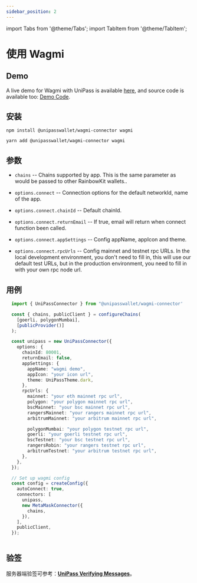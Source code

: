 ```yaml
---
sidebar_position: 2
---
```


import Tabs from '@theme/Tabs';
import TabItem from '@theme/TabItem';

# 使用 Wagmi

## Demo

A live demo for Wagmi with UniPass is available [here](https://up-wagmi-demo.vercel.app/), and source code is available too: [Demo Code](https://github.com/UniPassID/wagmi-connector-demo).

## 安装

<Tabs>
<TabItem value="npm">

```shell
npm install @unipasswallet/wagmi-connector wagmi
```

</TabItem>
<TabItem value="yarn">

```shell
yarn add @unipasswallet/wagmi-connector wagmi
```

</TabItem>
</Tabs>

## 参数

* `chains` -- Chains supported by app. This is the same parameter as would be passed to other RainbowKit wallets..

* `options.connect` -- Connection options for the default networkId, name of the app.

* `options.connect.chainId` -- Default chainId.

* `options.connect.returnEmail` -- If true, email will return when connect function been called.

* `options.connect.appSettings` -- Config appName, appIcon and theme.

* `options.connect.rpcUrls` -- Config mainnet and testnet rpc URLs. In the local development environment, you don't need to fill in, this will use our default test URLs, but in the production environment, you need to fill in with your own rpc node url.

## 用例

```ts
  import { UniPassConnector } from "@unipasswallet/wagmi-connector'

  const { chains, publicClient } = configureChains(
    [goerli, polygonMumbai],
    [publicProvider()]
  );

  const unipass = new UniPassConnector({
    options: {
      chainId: 80001,
      returnEmail: false,
      appSettings: {
        appName: "wagmi demo",
        appIcon: "your icon url",
        theme: UniPassTheme.dark,
      },
      rpcUrls: {
        mainnet: "your eth mainnet rpc url",
        polygon: "your polygon mainnet rpc url",
        bscMainnet: "your bsc mainnet rpc url",
        rangersMainnet: "your rangers mainnet rpc url",
        arbitrumMainnet: "your arbitrum mainnet rpc url",

        polygonMumbai: "your polygon testnet rpc url",
        goerli: "your goerli testnet rpc url",
        bscTestnet: "your bsc testnet rpc url",
        rangersRobin: "your rangers testnet rpc url",
        arbitrumTestnet: "your arbitrum testnet rpc url",
      },
    },
  });

  // Set up wagmi config
  const config = createConfig({
    autoConnect: true,
    connectors: [
      unipass,
      new MetaMaskConnector({
        chains,
      }),
    ],
    publicClient,
  });
  
```

## 验签

服务器端验签可参考：[**UniPass Verifying Messages**](../verifying-messages/01-unipass-verifying-messages.mdx)。

